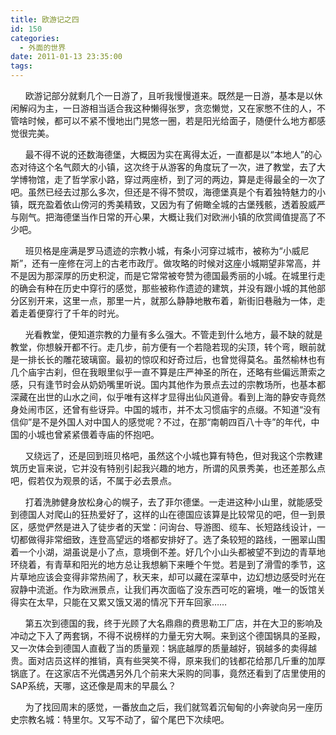 ```yaml
---
title: 欧游记之四
id: 150
categories:
  - 外面的世界
date: 2011-01-13 23:35:00
tags:
---
```


&nbsp;&nbsp;&nbsp;&nbsp;&nbsp; 欧游记部分就剩几个一日游了，且听我慢慢道来。既然是一日游，基本是以休闲解闷为主，一日游相当适合我这种懒得张罗，贪恋懒觉，又在家憋不住的人，不管啥时候，都可以不紧不慢地出门晃悠一圈，若是阳光给面子，随便什么地方都感觉很完美。

&nbsp;&nbsp;&nbsp;&nbsp;&nbsp; 最不得不说的还数海德堡，大概因为实在离得太近，一直都是以&ldquo;本地人&rdquo;的心态对待这个名气颇大的小镇，这次终于从游客的角度玩了一次，进了教堂，去了大学博物馆，走了哲学家小路，穿过两座桥，到了河的两边，算是走得最全的一次了吧。虽然已经去过那么多次，但还是不得不赞叹，海德堡真是个有着独特魅力的小镇，既充盈着依山傍河的秀美精致，又因为有了俯瞰全城的古堡残骸，透着股威严与刚气。把海德堡当作日常的开心果，大概让我们对欧洲小镇的欣赏阈值提高了不少吧。

&nbsp;&nbsp;&nbsp;&nbsp;&nbsp; 班贝格是座满是罗马遗迹的宗教小城，有条小河穿过城市，被称为&ldquo;小威尼斯&rdquo;，还有一座修在河上的古老市政厅。做攻略的时候对这座小城期望非常高，并不是因为那深厚的历史积淀，而是它常常被夸赞为德国最秀丽的小城。在城里行走的确会有种在历史中穿行的感觉，那些被称作遗迹的建筑，并没有跟小城的其他部分区别开来，这里一点，那里一片，就那么静静地散布着，新街旧巷融为一体，走着走着便穿行了千年的时光。

&nbsp;&nbsp;&nbsp;&nbsp;&nbsp; 光看教堂，便知道宗教的力量有多么强大。不管走到什么地方，最不缺的就是教堂，你想躲开都不行。走几步，前方便有一个若隐若现的尖顶，转个弯，眼前就是一排长长的雕花玻璃窗。最初的惊叹和好奇过后，也曾觉得莫名。虽然榆林也有几个庙宇古刹，但在我眼里似乎一直不算是庄严神圣的所在，还略有些偏远萧索之感，只有逢节时会从奶奶嘴里听说。国内其他作为景点去过的宗教场所，也基本都深藏在出世的山水之间，似乎唯有这样才显得出仙风道骨。看到上海的静安寺竟然身处闹市区，还曾有些讶异。中国的城市，并不太习惯庙宇的点缀。不知道&ldquo;没有信仰&rdquo;是不是外国人对中国人的感觉呢？不过，在那&ldquo;南朝四百八十寺&rdquo;的年代，中国的小城也曾紧紧偎着寺庙的怀抱吧。

&nbsp;&nbsp;&nbsp;&nbsp;&nbsp; 又绕远了，还是回到班贝格吧，虽然这个小城也算有特色，但对我这个宗教建筑历史盲来说，它并没有特别引起我兴趣的地方，所谓的风景秀美，也还差那么点吧，假若仅为观景的话，不属于必去景点。

&nbsp;&nbsp;&nbsp;&nbsp;&nbsp; 打着洗肺健身放松身心的幌子，去了菲尔德堡。一走进这种小山里，就能感受到德国人对爬山的狂热爱好了，这样的山在德国应该算是比较常见的吧，但一到景区，感觉俨然是进入了徒步者的天堂：问询台、导游图、缆车、长短路线设计，一切都做得非常细致，连登高望远的塔都安排好了。选了条较短的路线，一圈翠山围着一个小湖，湖虽说是小了点，意境倒不差。好几个小山头都被望不到边的青草地环绕着，有青草和阳光的地方总让我想躺下来睡个午觉。若是到了滑雪的季节，这片草地应该会变得非常热闹了，秋天来，却可以藏在深草中，边幻想边感受时光在寂静中流逝。作为欧洲景点，让我们再次面临了没东西可吃的窘境，唯一的饭馆关得实在太早，只能在又累又饿又渴的情况下开车回家&hellip;&hellip;

&nbsp;&nbsp;&nbsp;&nbsp;&nbsp; 第五次到德国的我，终于光顾了大名鼎鼎的费思勒工厂店，并在大卫的影响及冲动之下入了两套锅，不得不说榜样的力量无穷大啊。来到这个德国锅具的圣殿，又一次体会到德国人直截了当的质量观：锅底越厚的质量越好，钢越多的卖得越贵。面对店员这样的推销，真有些哭笑不得，原来我们的钱都花给那几斤重的加厚锅底了。在这家店不光偶遇另外几个前来大采购的同事，竟然还看到了店里使用的SAP系统，天哪，这还像是周末的早晨么？

&nbsp;&nbsp;&nbsp;&nbsp;&nbsp; 为了找回周末的感觉，一番放血之后，我们就驾着沉甸甸的小奔驶向另一座历史宗教名城：特里尔。又写不动了，留个尾巴下次续吧。
